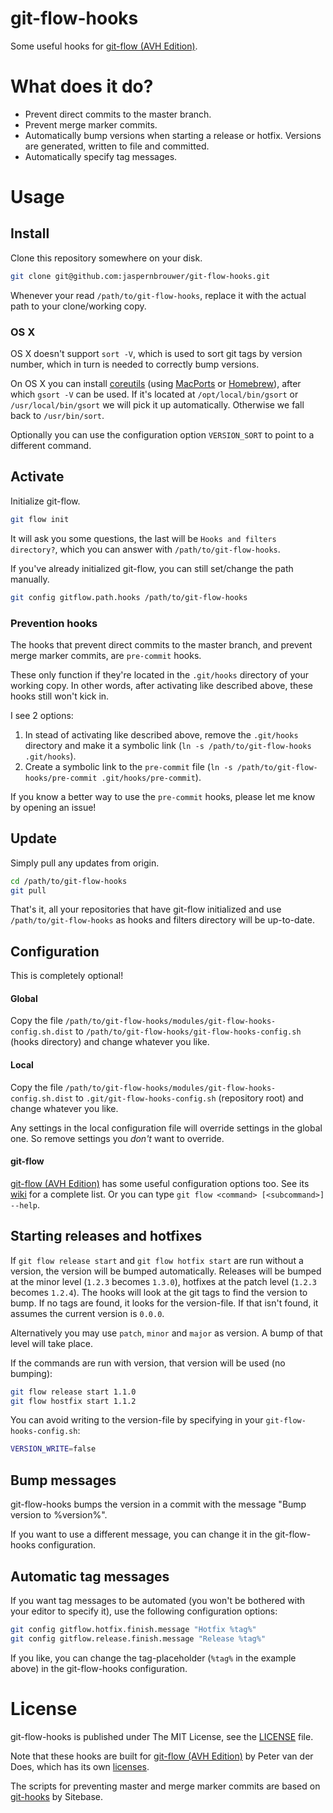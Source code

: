 git-flow-hooks
==============

Some useful hooks for [git-flow (AVH Edition)][1].

What does it do?
================

- Prevent direct commits to the master branch.
- Prevent merge marker commits.
- Automatically bump versions when starting a release or hotfix. Versions are generated, written to file and committed.
- Automatically specify tag messages.

Usage
=====

Install
-------

Clone this repository somewhere on your disk.

```sh
git clone git@github.com:jaspernbrouwer/git-flow-hooks.git
```

Whenever your read `/path/to/git-flow-hooks`, replace it with the actual path to your clone/working copy.

### OS X

OS X doesn't support `sort -V`, which is used to sort git tags by version number, which in turn is needed to correctly bump versions.

On OS X you can install [coreutils][6] (using [MacPorts][7] or [Homebrew][8]), after which `gsort -V` can be used.
If it's located at `/opt/local/bin/gsort` or `/usr/local/bin/gsort` we will pick it up automatically.
Otherwise we fall back to `/usr/bin/sort`.

Optionally you can use the configuration option `VERSION_SORT` to point to a different command.

Activate
--------

Initialize git-flow.

```sh
git flow init
```

It will ask you some questions, the last will be `Hooks and filters directory?`, which you can answer with `/path/to/git-flow-hooks`.

If you've already initialized git-flow, you can still set/change the path manually.

```sh
git config gitflow.path.hooks /path/to/git-flow-hooks
```

### Prevention hooks

The hooks that prevent direct commits to the master branch, and prevent merge marker commits, are `pre-commit` hooks.

These only function if they're located in the `.git/hooks` directory of your working copy.
In other words, after activating like described above, these hooks still won't kick in.

I see 2 options:

1. In stead of activating like described above, remove the `.git/hooks` directory and make it a symbolic link (`ln -s /path/to/git-flow-hooks .git/hooks`).
2. Create a symbolic link to the `pre-commit` file (`ln -s /path/to/git-flow-hooks/pre-commit .git/hooks/pre-commit`).

If you know a better way to use the `pre-commit` hooks, please let me know by opening an issue!

Update
------

Simply pull any updates from origin.

```sh
cd /path/to/git-flow-hooks
git pull
```

That's it, all your repositories that have git-flow initialized and use `/path/to/git-flow-hooks` as hooks and filters directory will be up-to-date.

Configuration
-------------

This is completely optional!

#### Global

Copy the file `/path/to/git-flow-hooks/modules/git-flow-hooks-config.sh.dist` to `/path/to/git-flow-hooks/git-flow-hooks-config.sh` (hooks directory) and change whatever you like.

#### Local

Copy the file `/path/to/git-flow-hooks/modules/git-flow-hooks-config.sh.dist` to `.git/git-flow-hooks-config.sh` (repository root) and change whatever you like.

Any settings in the local configuration file will override settings in the global one. So remove settings you _don't_ want to override.

#### git-flow

[git-flow (AVH Edition)][1] has some useful configuration options too.
See its [wiki][5] for a complete list.
Or you can type `git flow <command> [<subcommand>] --help`.

Starting releases and hotfixes
------------------------------

If `git flow release start` and `git flow hotfix start` are run without a version, the version will be bumped automatically.
Releases will be bumped at the minor level (`1.2.3` becomes `1.3.0`), hotfixes at the patch level (`1.2.3` becomes `1.2.4`).
The hooks will look at the git tags to find the version to bump.
If no tags are found, it looks for the version-file.
If that isn't found, it assumes the current version is `0.0.0`.

Alternatively you may use `patch`, `minor` and `major` as version.
A bump of that level will take place.

If the commands are run with version, that version will be used (no bumping):

```sh
git flow release start 1.1.0
git flow hostfix start 1.1.2
```

You can avoid writing to the version-file by specifying in your `git-flow-hooks-config.sh`:

```sh
VERSION_WRITE=false
```

Bump messages
-------------

git-flow-hooks bumps the version in a commit with the message "Bump version to %version%".

If you want to use a different message, you can change it in the git-flow-hooks configuration.

Automatic tag messages
----------------------

If you want tag messages to be automated (you won't be bothered with your editor to specify it), use the following configuration options:

```sh
git config gitflow.hotfix.finish.message "Hotfix %tag%"
git config gitflow.release.finish.message "Release %tag%"
```

If you like, you can change the tag-placeholder (`%tag%` in the example above) in the git-flow-hooks configuration.

License
=======

git-flow-hooks is published under The MIT License, see the [LICENSE][2] file.

Note that these hooks are built for [git-flow (AVH Edition)][1] by Peter van der Does, which has its own [licenses][3].

The scripts for preventing master and merge marker commits are based on [git-hooks][4] by Sitebase.

[1]: https://github.com/petervanderdoes/gitflow
[2]: https://github.com/jaspernbrouwer/git-flow-hooks/blob/master/LICENSE
[3]: https://github.com/petervanderdoes/gitflow/blob/master/LICENSE
[4]: https://github.com/Sitebase/git-hooks
[5]: https://github.com/petervanderdoes/gitflow/wiki/Reference:-Configuration
[6]: http://www.gnu.org/software/coreutils
[7]: http://www.macports.org/
[8]: http://brew.sh/
